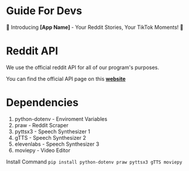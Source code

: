 # Guide For Devs

🚀 Introducing **[App Name]** - Your Reddit Stories, Your TikTok Moments! 🎉

# Reddit API

We use the official reddit API for all of our program's purposes.

You can find the official API page on this **[website](https://www.reddit.com/prefs/apps)**

# Dependencies

1.  python-dotenv - Enviroment Variables
2.  praw - Reddit Scraper
3.  pyttsx3 - Speech Synthesizer 1
4.  gTTS - Speech Synthesizer 2
5.  elevenlabs - Speech Synthesizer 3
6.  moviepy - Video Editor

Install Command
`pip install python-dotenv praw pyttsx3 gTTS moviepy`
